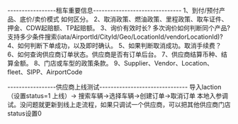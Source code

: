 -----------------租车重要信息-------------------------------
1、到付/预付产品、底价/卖价模式 如何区分。
2、取消政策、燃油政策、里程政策、取车证件、押金、CDW起赔额、TP起赔额。
3、询价有效时长? 多次询价如何判断同个产品? 支持多少条件搜索(iata/AirportId/CityId/Geo/LocationId/vendorLocationId)?
4、如何判断下单成功，以及即时确认。
5、如果判断取消成功。取消手续费？
6、如何查询供应商订单状态。供应商是否有订单后台。
7、供应商结算币种、结算金额。
8、门店或车型的政策条款。
9、Supplier、Vendor、Location、fleet、SIPP、AirportCode


-----------------供应商上线测试-------------------------------
导入laction（设置status=1 上线）-> 搜索车辆->选择车辆->创建订单->取消订单  本地入参调试。没问题就更新到线上走流程，如果只调试一个供应商，可以把其他供应商门店status设置0
